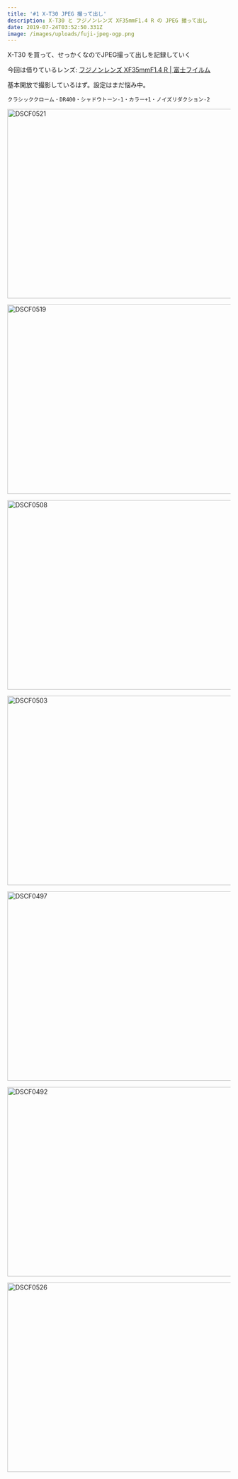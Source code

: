 ```yaml
---
title: '#1 X-T30 JPEG 撮って出し'
description: X-T30 と フジノンレンズ XF35mmF1.4 R の JPEG 撮って出し
date: 2019-07-24T03:52:50.331Z
image: /images/uploads/fuji-jpeg-ogp.png
---
```

X-T30 を買って、せっかくなのでJPEG撮って出しを記録していく

今回は借りているレンズ: [フジノンレンズ XF35mmF1\.4 R \| 富士フイルム](https://fujifilm.jp/personal/digitalcamera/x/fujinon_lens_xf35mmf14_r/)

基本開放で撮影しているはず。設定はまだ悩み中。

```
クラシッククローム・DR400・シャドウトーン-1・カラー+1・ノイズリダクション-2
```

<a data-flickr-embed="true"  href="https://www.flickr.com/photos/puzzel-fukuchi/48361920342/in/dateposted/" title="DSCF0521"><img src="https://live.staticflickr.com/65535/48361920342_5f8f5feb6b_z.jpg" width="640" height="427" alt="DSCF0521"></a><script async src="//embedr.flickr.com/assets/client-code.js" charset="utf-8"></script>

<a data-flickr-embed="true"  href="https://www.flickr.com/photos/puzzel-fukuchi/48361786926/in/photostream/" title="DSCF0519"><img src="https://live.staticflickr.com/65535/48361786926_4992e90436_z.jpg" width="640" height="427" alt="DSCF0519"></a><script async src="//embedr.flickr.com/assets/client-code.js" charset="utf-8"></script>

<a data-flickr-embed="true"  href="https://www.flickr.com/photos/puzzel-fukuchi/48361787091/in/photostream/" title="DSCF0508"><img src="https://live.staticflickr.com/65535/48361787091_e0d632057b_z.jpg" width="640" height="427" alt="DSCF0508"></a><script async src="//embedr.flickr.com/assets/client-code.js" charset="utf-8"></script>

<a data-flickr-embed="true"  href="https://www.flickr.com/photos/puzzel-fukuchi/48361787261/in/photostream/" title="DSCF0503"><img src="https://live.staticflickr.com/65535/48361787261_2c40bcf28b_z.jpg" width="640" height="427" alt="DSCF0503"></a><script async src="//embedr.flickr.com/assets/client-code.js" charset="utf-8"></script>

<a data-flickr-embed="true"  href="https://www.flickr.com/photos/puzzel-fukuchi/48361921002/in/photostream/" title="DSCF0497"><img src="https://live.staticflickr.com/65535/48361921002_3e5ec6429a_z.jpg" width="640" height="427" alt="DSCF0497"></a><script async src="//embedr.flickr.com/assets/client-code.js" charset="utf-8"></script>

<a data-flickr-embed="true"  href="https://www.flickr.com/photos/puzzel-fukuchi/48361921102/in/photostream/" title="DSCF0492"><img src="https://live.staticflickr.com/65535/48361921102_66525ba3e2_z.jpg" width="640" height="427" alt="DSCF0492"></a><script async src="//embedr.flickr.com/assets/client-code.js" charset="utf-8"></script>

<a data-flickr-embed="true"  href="https://www.flickr.com/photos/puzzel-fukuchi/48361786601/in/photostream/" title="DSCF0526"><img src="https://live.staticflickr.com/65535/48361786601_94ce83de28_z.jpg" width="640" height="427" alt="DSCF0526"></a><script async src="//embedr.flickr.com/assets/client-code.js" charset="utf-8"></script>
